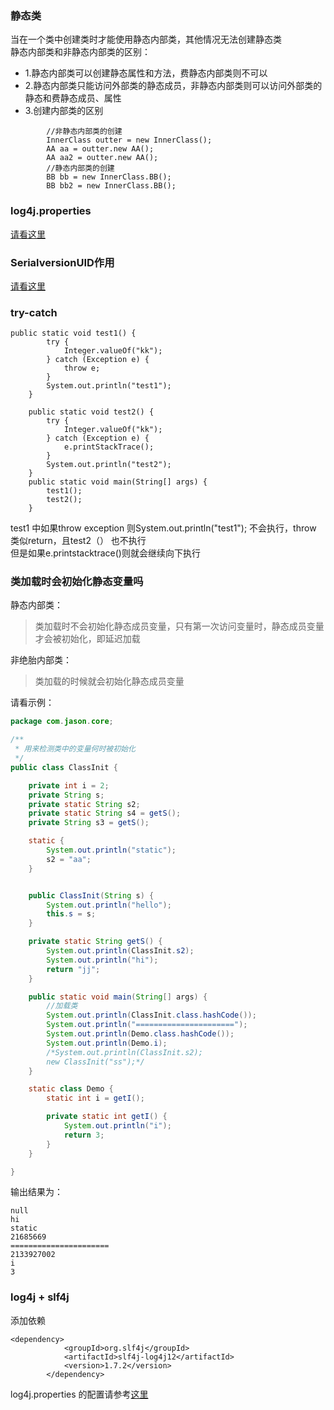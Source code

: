 ### 静态类  
当在一个类中创建类时才能使用静态内部类，其他情况无法创建静态类  
静态内部类和非静态内部类的区别：  
* 1.静态内部类可以创建静态属性和方法，费静态内部类则不可以  
* 2.静态内部类只能访问外部类的静态成员，非静态内部类则可以访问外部类的静态和费静态成员、属性  
* 3.创建内部类的区别  
```
        //非静态内部类的创建
        InnerClass outter = new InnerClass();
        AA aa = outter.new AA();
        AA aa2 = outter.new AA();
        //静态内部类的创建
        BB bb = new InnerClass.BB();
        BB bb2 = new InnerClass.BB();
``` 

### log4j.properties  
[请看这里](https://blog.csdn.net/cen_s/article/details/78426682)
  
###  SerialversionUID作用  
[请看这里](https://blog.csdn.net/java_mdzy/article/details/78354959)  

### try-catch  
```
public static void test1() {
        try {
            Integer.valueOf("kk");
        } catch (Exception e) {
            throw e;
        }
        System.out.println("test1");
    }

    public static void test2() {
        try {
            Integer.valueOf("kk");
        } catch (Exception e) {
            e.printStackTrace();
        }
        System.out.println("test2");
    }
    public static void main(String[] args) {
        test1();
        test2();
    }
``` 
test1 中如果throw exception 则System.out.println("test1"); 不会执行，throw 类似return，且test2（） 也不执行  
但是如果e.printstacktrace()则就会继续向下执行  

###  类加载时会初始化静态变量吗  
静态内部类：  
 > 类加载时不会初始化静态成员变量，只有第一次访问变量时，静态成员变量才会被初始化，即延迟加载  

非绝胎内部类：  
 > 类加载的时候就会初始化静态成员变量  
 
请看示例：  
```java
package com.jason.core;

/**
 * 用来检测类中的变量何时被初始化
 */
public class ClassInit {

    private int i = 2;
    private String s;
    private static String s2;
    private static String s4 = getS();
    private String s3 = getS();

    static {
        System.out.println("static");
        s2 = "aa";
    }


    public ClassInit(String s) {
        System.out.println("hello");
        this.s = s;
    }

    private static String getS() {
        System.out.println(ClassInit.s2);
        System.out.println("hi");
        return "jj";
    }

    public static void main(String[] args) {
        //加载类
        System.out.println(ClassInit.class.hashCode());
        System.out.println("======================");
        System.out.println(Demo.class.hashCode());
        System.out.println(Demo.i);
        /*System.out.println(ClassInit.s2);
        new ClassInit("ss");*/
    }

    static class Demo {
        static int i = getI();

        private static int getI() {
            System.out.println("i");
            return 3;
        }
    }

}

```
输出结果为：  
```
null
hi
static
21685669
======================
2133927002
i
3
```

### log4j  + slf4j  
添加依赖  
```
<dependency>
            <groupId>org.slf4j</groupId>
            <artifactId>slf4j-log4j12</artifactId>
            <version>1.7.2</version>
        </dependency>
``` 
log4j.properties 的配置请参考[这里](https://pan.baidu.com/share/link?shareid=2985093647&uk=305605848)  